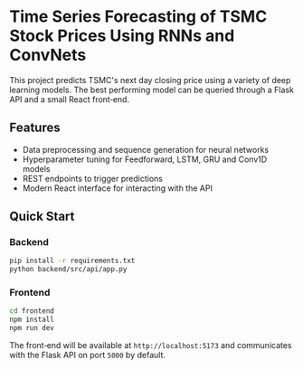 # Time Series Forecasting of TSMC Stock Prices Using RNNs and ConvNets

This project predicts TSMC's next day closing price using a variety of deep learning models.
The best performing model can be queried through a Flask API and a small React front‑end.

## Features

- Data preprocessing and sequence generation for neural networks
- Hyperparameter tuning for Feedforward, LSTM, GRU and Conv1D models
- REST endpoints to trigger predictions
- Modern React interface for interacting with the API

## Quick Start

### Backend

```bash
pip install -r requirements.txt
python backend/src/api/app.py
```

### Frontend

```bash
cd frontend
npm install
npm run dev
```

The front‑end will be available at `http://localhost:5173` and communicates with the Flask API on port `5000` by default.
